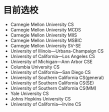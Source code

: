 # 目前选校

- Carnegie Mellon University CS
- Carnegie Mellon University MCDS
- Carnegie Mellon University MIIS
- Carnegie Mellon University MSBIC
- Carnegie Mellon University SV-SE
- University of Illinois—Urbana-Champaign CS
- University of California—Los Angeles CS
- University of Michigan—Ann Arbor CSE
- Columbia University CS
- University of California—San Diego CS
- University of Southern California CS(general)
- University of Southern California CS(SE)
- University of Southern California CS(MM)
- Yale University CS
- Johns Hopkins University CS
- University of California—Irvine CS
